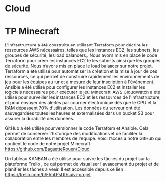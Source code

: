 # Cloud
# TP Minecraft
L'infrastructure a été construite en utilisant Terraform pour décrire les ressources AWS nécessaires, telles que les instances EC2, les subnets, les groupes de sécurité, les load balancers,.
Nous avons mis en place le code Terraform pour créer les instances EC2 te les subnets ainsi que les groupes de sécurité. Nous n’avons mis en place le load balancer sur notre projet. 
 Terraform a été utilisé pour automatiser la création et la mise à jour de ces ressources, ce qui permet de construire rapidement les environnements de jeu pour les équipes au fur et à mesure de leur inscription à l'événement.
Ansible a été utilisé pour configurer les instances EC2 et installer les logiciels nécessaires pour exécuter le jeu Minecraft. 
AWS CloudWatch a été utilisé pour surveiller les instances EC2 et les ressources de l'infrastructure, et pour envoyer des alertes par courrier électronique dès que le CPU et la RAM dépassent 70% d'utilisation. Les données du serveur ont été sauvegardées toutes les heures et externalisées dans un bucket S3 pour assurer la durabilité des données. 

GitHub a été utilisé pour versionner le code Terraform et Ansible. Cela permet de conserver l'historique des modifications et de faciliter la collaboration entre les membres de l'équipe. Voici l’accès à notre GitHub qui contient le code de notre projet Minecraft : https://github.com/BaguetteRouen/Cloud 

Un tableau KANBAN a été utilisé pour suivre les tâches du projet sur la plateforme Trello , ce qui permet de visualiser l'avancement du projet et de planifier les tâches à venir. Il est accessible depuis ce lien : https://trello.com/b/F5hkPsUt/suivi-projet 
